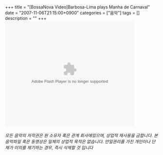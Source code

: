 +++
title = "[BossaNova Video]Barbosa-Lima plays Manha de Carnaval"
date = "2007-11-06T21:15:00+0900"
categories = ["음악"]
tags = []
description = ""
+++
<span class="copyright_entry" style="display:block;" title="[BossaNova Video]Barbosa-Lima plays Manha de Carnaval@@**@@http://shed.egloos.com/1662988"></span>
<embed src="http://pds7.egloos.com/pds/200711/06/82/player.swf?file=http://shed.springnote.com/pages/180995/attachments/254950" type="application/x-shockwave-flash" wmode="transparent" height="350" width="425">
<br>
<br>*모든 음악의 저작권은 원 소유자 혹은 관계 회사에있으며, 상업적 재사용을 금합니다. 본 음악파일 혹은 동영상은 일체의 상업적 목적은 없습니다. 만일권리를 가진 개인이나 단체가 이의를 제기하는 경우, 즉시 삭제할 것 입니다* 
<!--
       <rdf:RDF xmlns:rdf="http://www.w3.org/1999/02/22-rdf-syntax-ns#"
		    xmlns:dc="http://purl.org/dc/elements/1.1/"
		    xmlns:trackback="http://madskills.com/public/xml/rss/module/trackback/">
       <rdf:Description
	        rdf:about="http://shed.egloos.com/1662988"
	        dc:identifier="http://shed.egloos.com/1662988"
	        dc:title="[BossaNova Video]Barbosa-Lima plays Manha de Carnaval"
	        trackback:ping="http://shed.egloos.com/tb/1662988"/>
       </rdf:RDF>
       -->

<ul></ul>